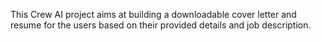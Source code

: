 This Crew AI project aims at building a downloadable cover letter and resume for the users based on their provided details and job description.
